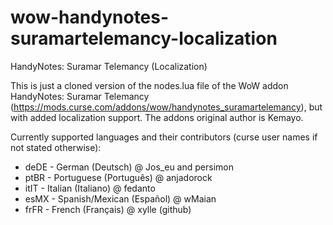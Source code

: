 # wow-handynotes-suramartelemancy-localization
HandyNotes: Suramar Telemancy (Localization)

This is just a cloned version of the nodes.lua file of the WoW addon HandyNotes: Suramar Telemancy (https://mods.curse.com/addons/wow/handynotes_suramartelemancy), but with added localization support. The addons original author is Kemayo.

Currently supported languages and their contributors (curse user names if not stated otherwise):

* deDE - German (Deutsch) @ Jos_eu and persimon
* ptBR - Portuguese (Português) @ anjadorock
* itIT - Italian (Italiano) @ fedanto
* esMX - Spanish/Mexican (Español) @ wMaian
* frFR - French (Français) @ xylle (github)
